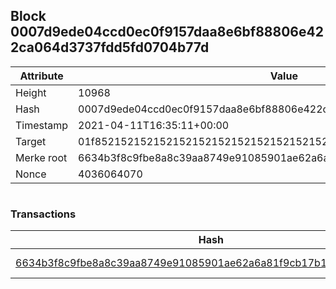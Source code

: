 ## Block 0007d9ede04ccd0ec0f9157daa8e6bf88806e422ca064d3737fdd5fd0704b77d

Attribute | Value
--- | ---
Height | 10968
Hash | 0007d9ede04ccd0ec0f9157daa8e6bf88806e422ca064d3737fdd5fd0704b77d
Timestamp | 2021-04-11T16:35:11+00:00
Target | 01f8521521521521521521521521521521521521521521521521521521521521
Merke root | 6634b3f8c9fbe8a8c39aa8749e91085901ae62a6a81f9cb17b175d132fb131eb
Nonce | 4036064070

```

```

### Transactions

Hash | Amount
--- | ---
[6634b3f8c9fbe8a8c39aa8749e91085901ae62a6a81f9cb17b175d132fb131eb](6634b3f8c9fbe8a8c39aa8749e91085901ae62a6a81f9cb17b175d132fb131eb.md) | 10.00000000 SKEPTI 
